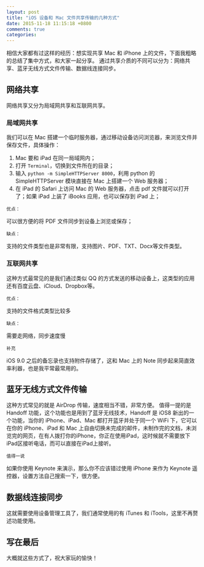 ```yaml
---
layout: post
title: "iOS 设备和 Mac 文件共享传输的几种方式"
date: 2015-11-18 11:15:18 +0800
comments: true
categories: 
---
```


相信大家都有过这样的经历：想实现共享 Mac 和 iPhone 上的文件，下面我粗略的总结了集中方式，和大家一起分享。
通过共享介质的不同可以分为：网络共享、蓝牙无线方式文件传输、数据线连接同步。
<!--more-->
## 网络共享

网络共享又分为局域网共享和互联网共享。

###  局域网共享

我们可以在 Mac 搭建一个临时服务器，通过移动设备访问浏览器，来浏览文件并保存文件，具体操作：

1. Mac 要和 iPad 在同一局域网内；
2. 打开 `Terminal`，切换到文件所在的目录；
3. 输入 `python -m SimpleHTTPServer 8000`，利用 python 的 SimpleHTTPServer 模块直接在 Mac 上搭建一个 Web 服务器；
4. 在 iPad 的 Safari 上访问 Mac 的 Web 服务器，点击 pdf 文件就可以打开了；如果 iPad 上装了 iBooks 应用，也可以保存到 iPad 上；

`优点：`

可以很方便的将 PDF 文件同步到设备上浏览或保存；

`缺点：`

支持的文件类型也是非常有限，支持图片、PDF、TXT、Docx等文件类型。
	
### 互联网共享
	
这种方式最常见的是我们通过类似 QQ 的方式发送的移动设备上，这类型的应用还有百度云盘、iCloud、Dropbox等。

`优点：`

支持的文件格式类型比较多

`缺点：`

需要走网络，同步速度慢

`补充`

iOS 9.0 之后的备忘录也支持附件存储了，这和 Mac 上的 Note 同步起来简直效率利器，也是我平常最常用的。

## 蓝牙无线方式文件传输

这种方式常见的就是 AirDrop 传输，速度相当不错，非常方便。
值得一提的是 Handoff 功能，这个功能也是用到了蓝牙无线技术，Handoff 是 iOS8 新出的一个功能，当你的 iPhone、iPad、Mac 都打开蓝牙并处于同一个 WiFi 下，它可以在你的 iPhone、iPad 和 Mac 上自由切换未完成的邮件，未制作完的文档，未浏览完的网页，在有人拨打你的iPhone，你正在使用iPad，这时候就不需要放下iPad区接听电话，而可以直接在iPad上接听。

`值得一说`

如果你使用 Keynote 来演示，那么你不应该错过使用 iPhone 来作为 Keynote 遥控器，设置方法自己搜索一下，很方便。

## 数据线连接同步

这就需要使用设备管理工具了，我们通常使用的有 iTunes 和 iTools，这里不再赘述功能使用。

## 写在最后

大概就这些方式了，祝大家玩的愉快！




